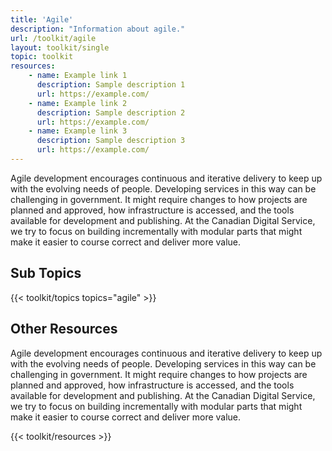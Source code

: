 ```yaml
---
title: 'Agile'
description: "Information about agile."
url: /toolkit/agile
layout: toolkit/single
topic: toolkit
resources:
    - name: Example link 1
      description: Sample description 1
      url: https://example.com/
    - name: Example link 2
      description: Sample description 2
      url: https://example.com/
    - name: Example link 3
      description: Sample description 3
      url: https://example.com/
---
```


 

Agile development encourages continuous and iterative delivery to keep up with the evolving needs of people. Developing services in this way can be challenging in government. It might require changes to how projects are planned and approved, how infrastructure is accessed, and the tools available for development and publishing. At the Canadian Digital Service, we try to focus on building incrementally with modular parts that might make it easier to course correct and deliver more value.

## Sub Topics
{{< toolkit/topics topics="agile" >}}

## Other Resources
Agile development encourages continuous and iterative delivery to keep up with the evolving needs of people. Developing services in this way can be challenging in government. It might require changes to how projects are planned and approved, how infrastructure is accessed, and the tools available for development and publishing. At the Canadian Digital Service, we try to focus on building incrementally with modular parts that might make it easier to course correct and deliver more value.

{{< toolkit/resources >}}
